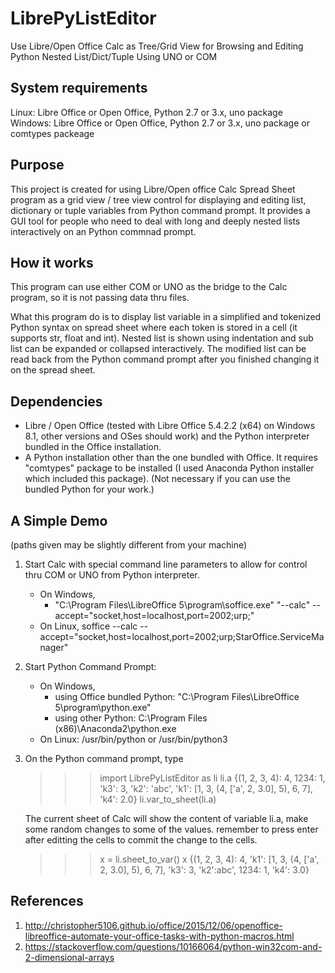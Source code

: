 # LibrePyListEditor
Use Libre/Open Office Calc as Tree/Grid View for Browsing and Editing Python Nested List/Dict/Tuple Using UNO or COM 

## System requirements
Linux: Libre Office or Open Office, Python 2.7 or 3.x, uno package
Windows: Libre Office or Open Office,  Python 2.7 or 3.x, uno package or comtypes packeage

## Purpose
This project is created for using Libre/Open office Calc Spread Sheet program as a grid view / tree view control for displaying and editing list, dictionary or tuple variables from Python command prompt. It provides a GUI tool for people who need to deal with long and deeply nested lists interactively on an Python commnad prompt.

## How it works
This program can use either COM or UNO as the bridge to the Calc program, so it is not passing data thru files. 

What this program do is to display list variable in a simplified and tokenized Python syntax on spread sheet where each token is stored in a cell (it supports str, float and int). Nested list is shown using indentation and sub list can be expanded or collapsed interactively. The modified list can be read back from the Python command prompt after you finished changing it on the spread sheet.

## Dependencies
- Libre / Open Office (tested with Libre Office 5.4.2.2 (x64) on Windows 8.1, other versions and OSes should work) and the Python interpreter bundled in the Office installation. 
- A Python installation other than the one bundled with Office. It requires "comtypes" package to be installed (I used Anaconda Python installer which included this package). (Not necessary if you can use the bundled Python for your work.)

## A Simple Demo
(paths given may be slightly different from your machine)
1. Start Calc with special command line parameters to allow for control thru COM or UNO from Python interpreter.
   - On Windows, 
     - "C:\Program Files\LibreOffice 5\program\soffice.exe" "--calc" --accept="socket,host=localhost,port=2002;urp;"
   - On Linux, 
		soffice --calc --accept="socket,host=localhost,port=2002;urp;StarOffice.ServiceManager"
2. Start Python Command Prompt:
   - On Windows,
     - using Office bundled Python:
	   "C:\Program Files\LibreOffice 5\program\python.exe"
	 - using other Python:
	   C:\Program Files (x86)\Anaconda2\python.exe
   - On Linux:
      /usr/bin/python
	  or
      /usr/bin/python3
3. On the Python command prompt, type
   >>> import LibrePyListEditor as li
   >>> li.a
   {(1, 2, 3, 4): 4, 1234: 1, 'k3': 3, 'k2': 'abc', 'k1': [1, 3, (4, ['a', 2, 3.0], 5), 6, 7], 'k4': 2.0}
   >>> li.var_to_sheet(li.a)           
   
   The current sheet of Calc will show the content of variable li.a, make some random changes to some of the values. remember to press enter after editting the cells to commit the change to the cells.
   
   >>> x = li.sheet_to_var()
   >>> x
   {(1, 2, 3, 4): 4, 'k1': [1, 3, (4, ['a', 2, 3.0], 5), 6, 7], 'k3': 3, 'k2':abc', 1234: 1, 'k4': 3.0}
   >>>   

## References
1. http://christopher5106.github.io/office/2015/12/06/openoffice-libreoffice-automate-your-office-tasks-with-python-macros.html
2. https://stackoverflow.com/questions/10166064/python-win32com-and-2-dimensional-arrays
